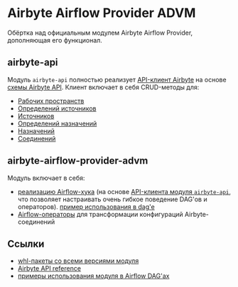 # Airbyte Airflow Provider ADVM

Обёртка над официальным модулем Airbyte Airflow Provider, дополняющая его функционал.

## airbyte-api

Модуль `airbyte-api` полностью реализует [API-клиент Airbyte](./airbyte_api/api.py) на основе [схемы Airbyte API](https://airbyte-public-api-docs.s3.us-east-2.amazonaws.com/rapidoc-api-docs.html). Клиент включает в себя CRUD-методы для:
 - [Рабочих пространств](https://airbyte-public-api-docs.s3.us-east-2.amazonaws.com/rapidoc-api-docs.html#tag--workspace)
 - [Определений источников](https://airbyte-public-api-docs.s3.us-east-2.amazonaws.com/rapidoc-api-docs.html#tag--source_definition)
 - [Источников](https://airbyte-public-api-docs.s3.us-east-2.amazonaws.com/rapidoc-api-docs.html#tag--source)
 - [Определений назначений](https://airbyte-public-api-docs.s3.us-east-2.amazonaws.com/rapidoc-api-docs.html#tag--destination_definition)
 - [Назначений](https://airbyte-public-api-docs.s3.us-east-2.amazonaws.com/rapidoc-api-docs.html#tag--destination)
 - [Соединений](https://airbyte-public-api-docs.s3.us-east-2.amazonaws.com/rapidoc-api-docs.html#tag--connection)


## airbyte-airflow-provider-advm

Модуль включает в себя:
 - [реализацию Airflow-хука](./airbyte_airflow_provider_advm/hook.py) (на основе [API-клиента модуля `airbyte-api`](./airbyte_api/api.py), что позволяет настраивать очень гибкое поведение DAG'ов и операторов). [пример использования в dag'e](./airbyte_airflow_provider_advm/examples/sync_airbyte_connection_by_prefix_dag.py)
 - [Airflow-операторы](./airbyte_airflow_provider_advm/operators.py) для трансформации конфигураций Airbyte-соединений

## Ссылки

- [whl-пакеты со всеми версиями модуля](./dist/)
- [Airbyte API reference](https://airbyte-public-api-docs.s3.us-east-2.amazonaws.com/)
- [примеры использования модуля в Airflow DAG'ах](./airbyte_airflow_provider_advm/examples/)